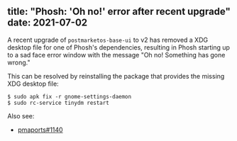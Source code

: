 title: "Phosh: 'Oh no!' error after recent upgrade"
date: 2021-07-02
---
A recent upgrade of `postmarketos-base-ui` to v2 has removed a XDG desktop file
for one of Phosh's dependencies, resulting in Phosh starting up to a sad face
error window with the message "Oh no! Something has gone wrong."

This can be resolved by reinstalling the package that provides the missing XDG
desktop file:

```
$ sudo apk fix -r gnome-settings-daemon
$ sudo rc-service tinydm restart
```

Also see:
- [pmaports#1140](https://gitlab.com/postmarketOS/pmaports/-/issues/1140)
